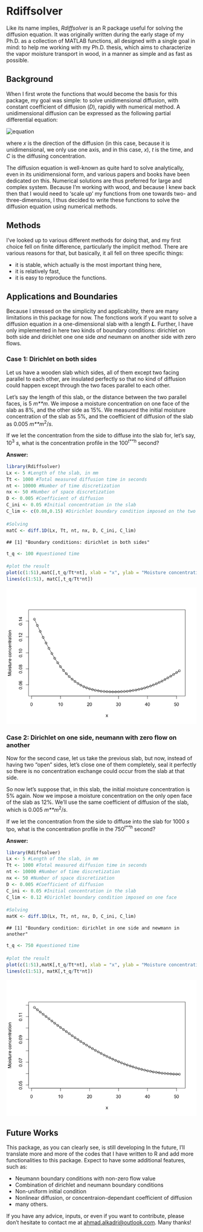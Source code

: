 **Rdiffsolver**
===============

Like its name implies, *Rdiffsolver* is an R package useful for solving
the diffusion equation. It was originally written during the early stage
of my Ph.D. as a collection of MATLAB functions, all designed with a
single goal in mind: to help me working with my Ph.D. thesis, which aims
to characterize the vapor moisture transport in wood, in a manner as
simple and as fast as possible.

Background
----------

When I first wrote the functions that would become the basis for this
package, my goal was simple: to solve unidimensional diffusion, with
constant coefficient of diffusion (*D*), rapidly with numerical method.
A unidimensional diffusion can be expressed as the following partial
differential equation:

![equation](http://www.sciweavers.org/tex2img.php?eq=\frac%7BdC%7D%7Bdt%7D=\frac%7Bd%7D%7Bdx%7D\left(D\frac%7Bd%7D%7Bdx%7D\right)&bc=White&fc=Black&im=png&fs=18&ff=mathptmx&edit=0)

where *x* is the direction of the diffusion (in this case, because it is
unidimensional, we only use one axis, and in this case, *x*), *t* is the
time, and *C* is the diffusing concentration.

The diffusion equation is well-known as quite hard to solve
analytically, even in its unidimensional form, and various papers and
books have been dedicated on this. Numerical solutions are thus
preferred for large and complex system. Because I’m working with wood,
and because I knew back then that I would need to ‘scale up’ my
functions from one towards two- and three-dimensions, I thus decided to
write these functions to solve the diffusion equation using numerical
methods.

Methods
-------

I’ve looked up to various different methods for doing that, and my first
choice fell on finite difference, particularly the implicit method.
There are various reasons for that, but basically, it all fell on three
specific things:

-   it is stable, which actually is the most important thing here,
-   it is relatively fast,
-   it is easy to reproduce the functions.

Applications and Boundaries
---------------------------

Because I stressed on the simplicity and applicability, there are many
limitations in this package for now. The fonctions work if you want to
solve a diffusion equation *in* a one-dimensional slab with a length
***L***. Further, I have only implemented in here two kinds of boundary
conditions: dirichlet on both side and dirichlet one one side *and*
neumann on another side with zero flows.

### Case 1: Dirichlet on both sides

Let us have a wooden slab which sides, all of them except two facing
parallel to each other, are insulated perfectly so that no kind of
diffusion could happen except through the two faces parallel to each
other.

Let’s say the length of this slab, or the distance between the two
parallel faces, is 5 *m**m*. We impose a moisture concentration on one
face of the slab as 8%, and the other side as 15%. We measured the
initial moisture concentration of the slab as 5%, and the coefficient of
diffusion of the slab as 0.005 *m**m*<sup>2</sup>/*s*.

If we let the concentration from the side to diffuse into the slab for,
let’s say, 10<sup>3</sup> *s*, what is the concentration profile in the
100<sup>*t**h*</sup> second?

**Answer:**

``` r
library(Rdiffsolver)
Lx <- 5 #Length of the slab, in mm
Tt <- 1000 #Total measured diffusion time in seconds
nt <- 10000 #Number of time discretization
nx <- 50 #Number of space discretization
D <- 0.005 #Coefficient of diffusion
C_ini <- 0.05 #Initial concentration in the slab
C_lim <- c(0.08,0.15) #Dirichlet boundary condition imposed on the two faces

#Solving
matC <- diff.1D(Lx, Tt, nt, nx, D, C_ini, C_lim)
```

    ## [1] "Boundary conditions: dirichlet in both sides"

``` r
t_q <- 100 #questioned time

#plot the result
plot(c(1:51),matC[,t_q/Tt*nt], xlab = "x", ylab = "Moisture concentration", ylim=c(C_ini,max(C_lim)))
lines(c(1:51), matC[,t_q/Tt*nt])
```

![](README_files/figure-markdown_github/unnamed-chunk-1-1.png)

### Case 2: Dirichlet on one side, neumann with zero flow on another

Now for the second case, let us take the previous slab, but now, instead
of having two “open” sides, let’s close one of them completely, seal it
perfectly so there is no concentration exchange could occur from the
slab at that side.

So now let’s suppose that, in this slab, the initial moisture
concentration is 5% again. Now we impose a moisture concentration on the
only open face of the slab as 12%. We’ll use the same coefficient of
diffusion of the slab, which is 0.005 *m**m*<sup>2</sup>/*s*.

If we let the concentration from the side to diffuse into the slab for
1000 *s* tpo, what is the concentration profile in the
750<sup>*t**h*</sup> second?

**Answer:**

``` r
library(Rdiffsolver)
Lx <- 5 #Length of the slab, in mm
Tt <- 1000 #Total measured diffusion time in seconds
nt <- 10000 #Number of time discretization
nx <- 50 #Number of space discretization
D <- 0.005 #Coefficient of diffusion
C_ini <- 0.05 #Initial concentration in the slab
C_lim <- 0.12 #Dirichlet boundary condition imposed on one face

#Solving
matK <- diff.1D(Lx, Tt, nt, nx, D, C_ini, C_lim)
```

    ## [1] "Boundary condition: dirichlet in one side and newmann in another"

``` r
t_q <- 750 #questioned time

#plot the result
plot(c(1:51),matK[,t_q/Tt*nt], xlab = "x", ylab = "Moisture concentration", ylim=c(C_ini,C_lim))
lines(c(1:51), matK[,t_q/Tt*nt])
```

![](README_files/figure-markdown_github/unnamed-chunk-2-1.png)

Future Works
------------

This package, as you can clearly see, is still developing In the future,
I’ll translate more and more of the codes that I have written to R and
add more functionalities to this package. Expect to have some additional
features, such as:

-   Neumann boundary conditions with non-zero flow value
-   Combination of dirichlet and neumann boundary conditions
-   Non-uniform initial condition
-   Nonlinear diffusion, or concentraion-dependant coefficient of
    diffusion
-   many others.

If you have any advice, inputs, or even if you want to contribute,
please don’t hesitate to contact me at
<a href="mailto:ahmad.alkadri@outlook.com" class="email">ahmad.alkadri@outlook.com</a>.
Many thanks!
